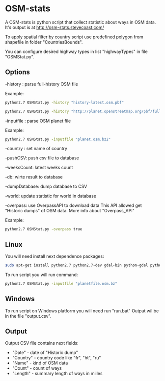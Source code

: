 # OSM-stats
A OSM-stats is python script that collect statistic about ways in OSM data. It's output is at http://osm-stats.stevecoast.com/

To apply spatial filter by country script use predefined polygon from shapefile in folder "CountriesBounds".

You can configure desired highway types in list "highwayTypes" in file "OSMStat.py".

## Options

-history : parse full-history OSM file

Example:  

```sh
python2.7 OSMStat.py -history "history-latest.osm.pbf" 
```

```sh
python2.7 OSMStat.py -history "http://planet.openstreetmap.org/pbf/full-history/history-latest.osm.pbf"
```

-inputfile : parse OSM planet file

Example:  

```sh
python2.7 OSMStat.py -inputfile "planet.osm.bz2" 
```

-country : set name of country

-pushCSV: push csv file to database

-weeksCount: latest weeks count

-db: wirte result to database

-dumpDatabase: dump database to CSV

-world: update statistic for world in database

-overpass: use OverpassAPI to download data  This API allowed get "Historic dumps" of OSM data. More info about  "Overpass_API"

Example:  

```sh
python2.7 OSMStat.py -overpass true
```

## Linux 

You will need install next dependence packages:

```sh
sudo apt-get install python2.7 python2.7-dev gdal-bin python-gdal python-psycopg2
```

To run script you will run command:
```sh
python2.7 OSMStat.py -inputfile "planetfile.osm.bz"
```


## Windows 

To run script on Windows platform you will need run "run.bat" Output wil be in the file "output.csv".

## Output

Output CSV file contains next fields:

- "Date" - date of "Historic dump"
- "Country" - country code like "fr", "ht", "ru"
- "Name" - kind of OSM data 
- "Count" - count of ways
- "Length" - summary length of ways in milles
